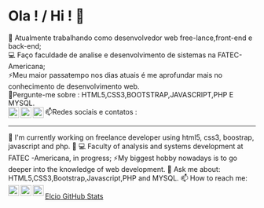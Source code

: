 # Ola ! / Hi ! 👋
🔭 Atualmente trabalhando como desenvolvedor web free-lance,front-end e back-end;<br>
💻 Faço faculdade de analise e desenvolvimento de sistemas na FATEC-Americana; <br>
⚡Meu maior passatempo nos dias atuais é  me aprofundar mais no conhecimento de desenvolvimento web.<br>
💬Pergunte-me sobre : HTML5,CSS3,BOOTSTRAP,JAVASCRIPT,PHP E MYSQL.<br>
📫Redes sociais e contatos :<a target="_blank" href="https://www.linkedin.com/in/elcio-pereira-9197821a3"/>
  <img align="left" alt="LinkdeIN" width="22px" src="https://cdn.jsdelivr.net/npm/simple-icons@v3/icons/linkedin.svg" />
</a>
<a target="_blank" href="https://api.whatsapp.com/send?phone=55983414082">
  <img align="left" alt="Whatsapp" width="22px" src="https://cdn.jsdelivr.net/npm/simple-icons@v3/icons/whatsapp.svg" />
</a>
<a target="_blank" href="mailto:elcioroberto1995@gmail.com">
  <img align="left" alt="Gmail" width="22px" src="https://cdn.jsdelivr.net/npm/simple-icons@v3/icons/gmail.svg" />
</a>
<hr>

🔭 I'm currently working on freelance developer using html5, css3, boostrap, javascript and php.
🌱 💻 Faculty of analysis and systems development at FATEC -Americana, in progress;
⚡My biggest hobby nowadays is to go deeper into the knowledge of web development.
💬 Ask me about: HTML5,CSS3,Bootstrap,Javascript,PHP and MYSQL.
📫 How to reach me:<a target="_blank" href="https://www.linkedin.com/in/elcio-pereira-9197821a3/">
  <img align="left" alt="LinkdeIN" width="22px" src="https://cdn.jsdelivr.net/npm/simple-icons@v3/icons/linkedin.svg" />
</a>
<a target="_blank" href="https://api.whatsapp.com/send?phone=55983414082">
  <img align="left" alt="Whatsapp" width="22px" src="https://cdn.jsdelivr.net/npm/simple-icons@v3/icons/whatsapp.svg" />
</a>
<a target="_blank" href="mailto:elcioroberto1995@gmail.com">
  <img align="left" alt="Gmail" width="22px" src="https://cdn.jsdelivr.net/npm/simple-icons@v3/icons/gmail.svg" />
</a>

[Elcio GitHub Stats](https://github-readme-stats.vercel.app/api?username=elcioroberto95&show_icons=true)


<!--
**elcioroberto95/elcioroberto95** is a ✨ _special_ ✨ repository because its `README.md` (this file) appears on your GitHub profile.

Here are some ideas to get you started:

- 🔭 I’m currently working on ...
- 🌱 I’m currently learning ...
- 👯 I’m looking to collaborate on ...
- 🤔 I’m looking for help with ...
- 💬 Ask me about ...
- 📫 How to reach me: ...
- 😄 Pronouns: ...
- ⚡ Fun fact: ...
-->
